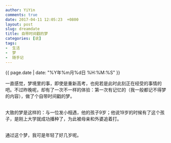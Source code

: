 ```yaml
---
author: YiYin
comments: true
date: 2017-04-11 12:05:23  +0800
layout: post
slug: dreamdate
title: 自带时间戳的梦
categories: [说]
tags:
-  生活
-  梦
-  随手记
---
```

<div class="saying">
<div class="timestamp">{{ page.date | date: "%Y年%m月%d日 %H:%M:%S" }}</div>

一直感觉，梦境里的事，即使是重新高考，也宛若是此时此刻正在经受的事情的吧。不过昨晚呢，却有了一次不一样的体验：第一次有记忆的（我一般都记不得梦的内容），做了个自带时间戳的梦。<br><br>

大致的梦是这样的：与一位发小相遇，他的孩子9岁；他说19岁的时候有了这个孩子，是刚上大学就成功播种了，为此被母亲和外婆追着打。<br><br>

通过这个梦，我可是年轻了好几岁呢。

</div>